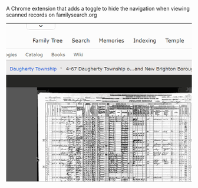 A Chrome extension that adds a toggle to hide the navigation when viewing scanned records on familysearch.org

![family search fullscreen file viewer](fs-extension.gif)
